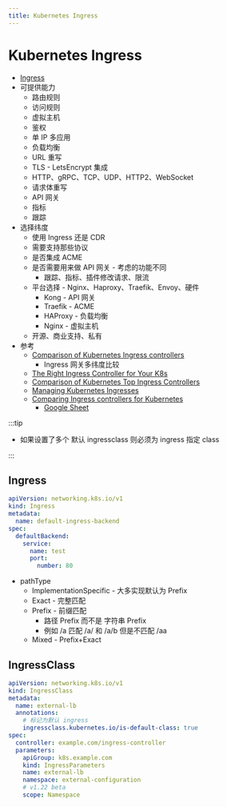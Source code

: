 ```yaml
---
title: Kubernetes Ingress
---
```


# Kubernetes Ingress

- [Ingress](https://kubernetes.io/docs/concepts/services-networking/ingress/)
- 可提供能力
  - 路由规则
  - 访问规则
  - 虚拟主机
  - 鉴权
  - 单 IP 多应用
  - 负载均衡
  - URL 重写
  - TLS - LetsEncrypt 集成
  - HTTP、gRPC、TCP、UDP、HTTP2、WebSocket
  - 请求体重写
  - API 网关
  - 指标
  - 跟踪
- 选择纬度
  - 使用 Ingress 还是 CDR
  - 需要支持那些协议
  - 是否集成 ACME
  - 是否需要用来做 API 网关 - 考虑的功能不同
    - 跟踪、指标、插件修改请求、限流
  - 平台选择 - Nginx、Haproxy、Traefik、Envoy、硬件
    - Kong - API 网关
    - Traefik - ACME
    - HAProxy - 负载均衡
    - Nginx - 虚拟主机
  - 开源、商业支持、私有
- 参考
  - [Comparison of Kubernetes Ingress controllers](https://docs.google.com/spreadsheets/d/191WWNpjJ2za6-nbG4ZoUMXMpUK8KlCIosvQB0f-oq3k/htmlview)
    - Ingress 网关多纬度比较
  - [The Right Ingress Controller for Your K8s](https://lab.wallarm.com/choose-the-right-ingress-controller-for-your-kubernetes-environment/)
  - [Comparison of Kubernetes Top Ingress Controllers](https://caylent.com/kubernetes-top-ingress-controllers)
  - [Managing Kubernetes Ingresses](https://caylent.com/managing-kubernetes-ingresses)
  - [Comparing Ingress controllers for Kubernetes](https://medium.com/flant-com/comparing-ingress-controllers-for-kubernetes-9b397483b46b)
    - [Google Sheet](https://docs.google.com/spreadsheets/d/1DnsHtdHbxjvHmxvlu7VhzWcWgLAn_Mc5L1WlhLDA__k)

:::tip

- 如果设置了多个 默认 ingressclass 则必须为 ingress 指定 class

:::


## Ingress

```yaml title="default-ingress-backend.yaml"
apiVersion: networking.k8s.io/v1
kind: Ingress
metadata:
  name: default-ingress-backend
spec:
  defaultBackend:
    service:
      name: test
      port:
        number: 80
```

- pathType
  - ImplementationSpecific - 大多实现默认为 Prefix
  - Exact - 完整匹配
  - Prefix - 前缀匹配
    - 路径 Prefix 而不是 字符串 Prefix
    - 例如 /a 匹配 /a/ 和 /a/b 但是不匹配 /aa
  - Mixed - Prefix+Exact

## IngressClass

```yaml
apiVersion: networking.k8s.io/v1
kind: IngressClass
metadata:
  name: external-lb
  annotations:
    # 标记为默认 ingress
    ingressclass.kubernetes.io/is-default-class: true
spec:
  controller: example.com/ingress-controller
  parameters:
    apiGroup: k8s.example.com
    kind: IngressParameters
    name: external-lb
    namespace: external-configuration
    # v1.22 beta
    scope: Namespace
```
